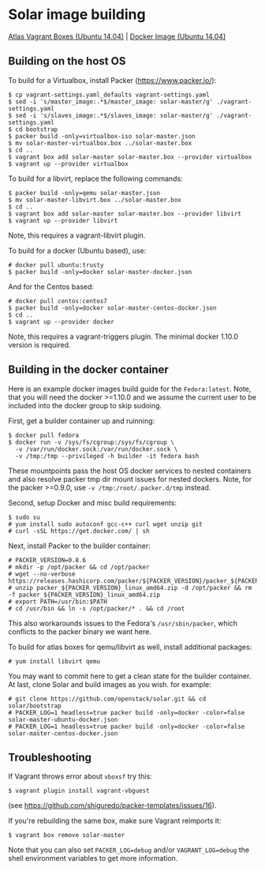 # Solar image building

[Atlas Vagrant Boxes (Ubuntu 14.04)](https://atlas.hashicorp.com/solar-project/boxes)
| [Docker Image (Ubuntu 14.04)](https://hub.docker.com/r/bogdando/solar-master)


Building on the host OS
-----------------------

To build for a Virtualbox, install Packer (https://www.packer.io/):
```
$ cp vagrant-settings.yaml_defaults vagrant-settings.yaml
$ sed -i 's/master_image:.*$/master_image: solar-master/g' ./vagrant-settings.yaml
$ sed -i 's/slaves_image:.*$/slaves_image: solar-master/g' ./vagrant-settings.yaml
$ cd bootstrap
$ packer build -only=virtualbox-iso solar-master.json
$ mv solar-master-virtualbox.box ../solar-master.box
$ cd ..
$ vagrant box add solar-master solar-master.box --provider virtualbox
$ vagrant up --provider virtualbox
```

To build for a libvirt, replace the following commands:
```
$ packer build -only=qemu solar-master.json
$ mv solar-master-libvirt.box ../solar-master.box
$ cd ..
$ vagrant box add solar-master solar-master.box --provider libvirt
$ vagrant up --provider libvirt

```
Note, this requires a vagrant-libvirt plugin.

To build for a docker (Ubuntu based), use:
```
# docker pull ubuntu:trusty
$ packer build -only=docker solar-master-docker.json
```
And for the Centos based:
```
# docker pull centos:centos7
$ packer build -only=docker solar-master-centos-docker.json
$ cd ..
$ vagrant up --provider docker
```
Note, this requires a vagrant-triggers plugin.
The minimal docker 1.10.0 version is required.

Building in the docker container
--------------------------------

Here is an example docker images build guide for the `Fedora:latest`.
Note, that you will need the docker >=1.10.0 and we assume the current
user to be included into the docker group to skip sudoing.

First, get a builder container up and ruinning:
```
$ docker pull fedora
$ docker run -v /sys/fs/cgroup:/sys/fs/cgroup \
  -v /var/run/docker.sock:/var/run/docker.sock \
  -v /tmp:/tmp --privileged -h builder -it fedora bash
```
These mountpoints pass the host OS docker services to nested containers
and also resolve packer tmp dir mount issues for nested dockers.
Note, for the packer >=0.9.0, use ``-v /tmp:/root/.packer.d/tmp`` instead.

Second, setup Docker and misc build requirements:
```
$ sudo su
# yum install sudo autoconf gcc-c++ curl wget unzip git
# curl -sSL https://get.docker.com/ | sh
```

Next, install Packer to the builder container:
```
# PACKER_VERSION=0.8.6
# mkdir -p /opt/packer && cd /opt/packer
# wget --no-verbose https://releases.hashicorp.com/packer/${PACKER_VERSION}/packer_${PACKER_VERSION}_linux_amd64.zip
# unzip packer_${PACKER_VERSION}_linux_amd64.zip -d /opt/packer && rm -f packer_${PACKER_VERSION}_linux_amd64.zip
# export PATH=/usr/bin:$PATH
# cd /usr/bin && ln -s /opt/packer/* . && cd /root
```
This also workarounds issues to the Fedora's ``/usr/sbin/packer``, which
conflicts to the packer binary we want here.

To build for atlas boxes for qemu/libvirt as well, install additional packages:
```
# yum install libvirt qemu
```

You may want to commit here to get a clean state for the builder container.
At last, clone Solar and build images as you wish. for example:
```
# git clone https://github.com/openstack/solar.git && cd solar/bootstrap
# PACKER_LOG=1 headless=true packer build -only=docker -color=false solar-master-ubuntu-docker.json
# PACKER_LOG=1 headless=true packer build -only=docker -color=false solar-master-centos-docker.json
```

Troubleshooting
---------------

If Vagrant throws error about `vboxsf` try this:
```
$ vagrant plugin install vagrant-vbguest
```
(see https://github.com/shiguredo/packer-templates/issues/16).

If you're rebuilding the same box, make sure Vagrant reimports it:
```
$ vagrant box remove solar-master
```

Note that you can also set `PACKER_LOG=debug` and/or `VAGRANT_LOG=debug`
the shell environment variables to get more information.
